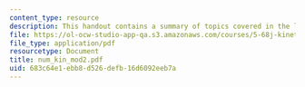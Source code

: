 ```yaml
---
content_type: resource
description: This handout contains a summary of topics covered in the lecture.
file: https://ol-ocw-studio-app-qa.s3.amazonaws.com/courses/5-68j-kinetics-of-chemical-reactions-spring-2003/683c64e1ebb8d526defb16d6092eeb7a_num_kin_mod2.pdf
file_type: application/pdf
resourcetype: Document
title: num_kin_mod2.pdf
uid: 683c64e1-ebb8-d526-defb-16d6092eeb7a
---
```

